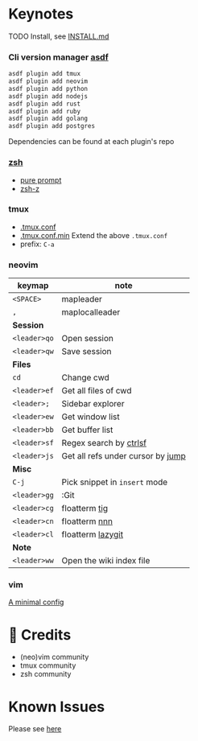 Keynotes
========

TODO Install, see [INSTALL.md](./readme/INSTALL.md)

### Cli version manager [asdf](https://asdf-vm.com/)

```sh
asdf plugin add tmux
asdf plugin add neovim
asdf plugin add python
asdf plugin add nodejs
asdf plugin add rust
asdf plugin add ruby
asdf plugin add golang
asdf plugin add postgres
```
Dependencies can be found at each plugin's repo

### [zsh](./zsh/.zshrc)

- [pure prompt](https://github.com/sindresorhus/pure)
- [zsh-z](https://github.com/agkozak/zsh-z)

### tmux

- [.tmux.conf](./tmux/.tmux.conf)
- [.tmux.conf.min](./tmux/.tmux.conf.min)
    Extend the above `.tmux.conf`
- prefix: `C-a`

### neovim

keymap       | note                                                                          |
-------------|-------------------------------------------------------------------------------|
`<SPACE>`    | mapleader                                                                     |
`,`          | maplocalleader                                                                |
**Session**  |
`<leader>qo` | Open session                                                                  |
`<leader>qw` | Save session                                                                  |
**Files**    |
`cd`         | Change cwd                                                                    |
`<leader>ef` | Get all files of cwd                                                          |
`<leader>;`  | Sidebar explorer                                                              |
`<leader>ew` | Get window list                                                               |
`<leader>bb` | Get buffer list                                                               |
`<leader>sf` | Regex search by [ctrlsf](https://github.com/dyng/ctrlsf.vim)                  |
`<leader>js` | Get all refs under cursor by [jump](https://github.com/pechorin/any-jump.vim) |
**Misc**     |
`C-j`        | Pick snippet in `insert` mode                                                 |
`<leader>gg` | :Git                                                                          |
`<leader>cg` | floatterm [tig](https://github.com/jonas/tig)                                 |
`<leader>cn` | floatterm [nnn](https://github.com/jarun/nnn)                                 |
`<leader>cl` | floatterm [lazygit](https://github.com/jesseduffield/lazygit)                 |
**Note**     |
`<leader>ww` | Open the wiki index file                                                      |

### vim

[A minimal config](./.vimrc)

🙏 Credits
=========

- (neo)vim community
- tmux community
- zsh community

Known Issues
============

Please see [here](./readme/KNOWN_ISSUES.md)

